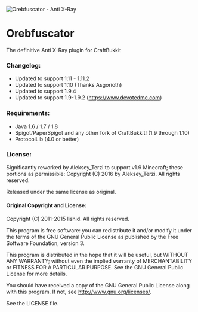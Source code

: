 
![Orebfuscator - Anti X-Ray](https://raw.githubusercontent.com/DevotedMC/Orebfuscator/master/Oreb.png)

# Orebfuscator

The definitive Anti X-Ray plugin for CraftBukkit

### Changelog:
- Updated to support 1.11 - 1.11.2
- Updated to support 1.10 (Thanks Asgorioth)
- Updated to support 1.9.4
- Updated to support 1.9-1.9.2 (https://www.devotedmc.com)

### Requirements:
- Java 1.6 / 1.7 / 1.8
- Spigot/PaperSpigot and any other fork of CraftBukkit! (1.9 through 1.10)
- ProtocolLib (4.0 or better)

### License:

Significantly reworked by Aleksey_Terzi to support v1.9 Minecraft; these portions as permissible:
Copyright (C) 2016 by Aleksey_Terzi. All rights reserved.

Released under the same license as original.

#### Original Copyright and  License:

Copyright (C) 2011-2015 lishid.  All rights reserved.

This program is free software: you can redistribute it and/or modify
it under the terms of the GNU General Public License as published by
the Free Software Foundation,  version 3.

This program is distributed in the hope that it will be useful,
but WITHOUT ANY WARRANTY; without even the implied warranty of
MERCHANTABILITY or FITNESS FOR A PARTICULAR PURPOSE.  See the
GNU General Public License for more details.

You should have received a copy of the GNU General Public License
along with this program. If not, see <http://www.gnu.org/licenses/>.

See the LICENSE file.
